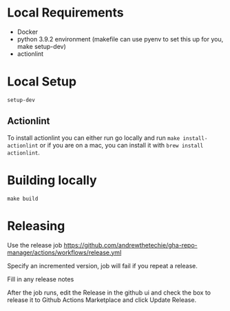 # Local Requirements
* Docker
* python 3.9.2 environment (makefile can use pyenv to set this up for you, make setup-dev)
* actionlint

# Local Setup
```
setup-dev
```

## Actionlint
To install actionlint you can either run go locally and run `make install-actionlint` or if you are on a mac, you can install it with `brew install actionlint`.


# Building locally

```
make build
```

# Releasing

Use the release job https://github.com/andrewthetechie/gha-repo-manager/actions/workflows/release.yml

Specify an incremented version, job will fail if you repeat a release.

Fill in any release notes

After the job runs, edit the Release in the github ui and check the box to release it to Github Actions Marketplace and click Update Release.

